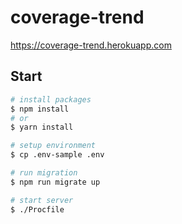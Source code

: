 # coverage-trend

https://coverage-trend.herokuapp.com

## Start
```sh
# install packages
$ npm install
# or
$ yarn install

# setup environment
$ cp .env-sample .env

# run migration
$ npm run migrate up

# start server
$ ./Procfile

```
